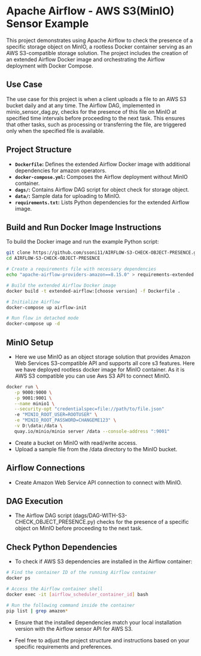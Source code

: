 <!--
#DAG-WITH-S3-CHECK_OBJECT_PRESENCE
-->
# Apache Airflow - AWS S3(MinIO) Sensor Example

This project demonstrates using Apache Airflow to check the presence of a specific storage object on MinIO, a rootless Docker container serving as an AWS S3-compatible storage solution. The project includes the creation of an extended Airflow Docker image and orchestrating the Airflow deployment with Docker Compose.

## Use Case

The use case for this project is when a client uploads a file to an AWS S3 bucket daily and at any time. The Airflow DAG, implemented in minio_sensor_dag.py, checks for the presence of this file on MinIO at specified time intervals before proceeding to the next task. This ensures that other tasks, such as processing or transferring the file, are triggered only when the specified file is available.

## Project Structure

- **`Dockerfile`:** Defines the extended Airflow Docker image with additional dependencies for amazon operators.
- **`docker-compose.yml`:** Composes the Airflow deployment without MinIO container.
- **`dags/`:** Contains Airflow DAG script for object check for storage object.
- **`data/`:** Sample data for uploading to MinIO.
- **`requirements.txt`:** Lists Python dependencies for the extended Airflow image.

## Build and Run Docker Image Instructions

To build the Docker image and run the example Python script:

```bash
git clone https://github.com/ssoni11/AIRFLOW-S3-CHECK-OBJECT-PRESENCE.git
cd AIRFLOW-S3-CHECK-OBJECT-PRESENCE

# Create a requirements file with necessary dependencies
echo "apache-airflow-providers-amazon==8.15.0" > requirements-extended.txt

# Build the extended Airflow Docker image
docker build -t extended-airflow:[choose version] -f Dockerfile .

# Initialize Airflow
docker-compose up airflow-init

# Run flow in detached mode
docker-compose up -d

```
<!--
# Pulling from Docker Hub
docker pull sagarsonidockerhub/docker-python-venv-executable
-->

## MinIO Setup

- Here we use MinIO as an object storage solution that provides Amazon Web Services S3-compatible API and supports all core s3 features. Here we have deployed rootless docker image for MinIO container. As it is AWS S3 compatible you can use Aws S3 API to connect MinIO.
```bash
docker run \
   -p 9000:9000 \
   -p 9001:9001 \
   --name minio1 \
   --security-opt "credentialspec=file://path/to/file.json"
   -e "MINIO_ROOT_USER=ROOTUSER" \
   -e "MINIO_ROOT_PASSWORD=CHANGEME123" \
   -v D:\data:/data \
   quay.io/minio/minio server /data --console-address ":9001"
```
- Create a bucket on MinIO with read/write access.
- Upload a sample file from the /data directory to the MinIO bucket.
  

## Airflow Connections
- Create Amazon Web Service API connection to connect with MinIO.

## DAG Execution
- The Airflow DAG script (dags/DAG-WITH-S3-CHECK_OBJECT_PRESENCE.py) checks for the presence of a specific object on MinIO before proceeding to the next task.

## Check Python Dependencies
- To check if AWS S3 dependencies are installed in the Airflow container:
```bash
# Find the container ID of the running Airflow container
docker ps

# Access the Airflow container shell
docker exec -it [airflow_scheduler_container_id] bash

# Run the following command inside the container
pip list | grep amazon*
```

- Ensure that the installed dependencies match your local installation version with the Airflow sensor API for AWS S3.

- Feel free to adjust the project structure and instructions based on your specific requirements and preferences.

